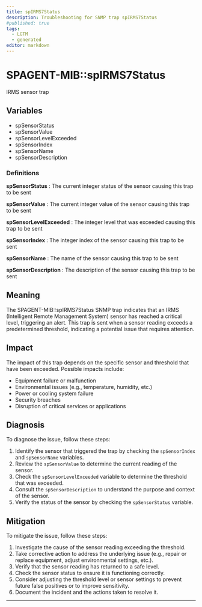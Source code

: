 ```yaml
---
title: spIRMS7Status
description: Troubleshooting for SNMP trap spIRMS7Status
#published: true
tags:
  - LGTM
  - generated
editor: markdown
---
```


# SPAGENT-MIB::spIRMS7Status 

IRMS sensor trap 


## Variables


  - spSensorStatus
  - spSensorValue
  - spSensorLevelExceeded
  - spSensorIndex
  - spSensorName
  - spSensorDescription 

### Definitions 


**spSensorStatus** 
: The current integer status of the sensor causing this trap to be sent 

**spSensorValue** 
: The current integer value of the sensor causing this trap to be sent 

**spSensorLevelExceeded** 
: The integer level that was exceeded causing this trap to be sent 

**spSensorIndex** 
: The integer index of the sensor causing this trap to be sent 

**spSensorName** 
: The name of the sensor causing this trap to be sent 

**spSensorDescription** 
: The description of the sensor causing this trap to be sent 


## Meaning

The SPAGENT-MIB::spIRMS7Status SNMP trap indicates that an IRMS (Intelligent Remote Management System) sensor has reached a critical level, triggering an alert. This trap is sent when a sensor reading exceeds a predetermined threshold, indicating a potential issue that requires attention.

## Impact

The impact of this trap depends on the specific sensor and threshold that have been exceeded. Possible impacts include:

* Equipment failure or malfunction
* Environmental issues (e.g., temperature, humidity, etc.)
* Power or cooling system failure
* Security breaches
* Disruption of critical services or applications

## Diagnosis

To diagnose the issue, follow these steps:

1. Identify the sensor that triggered the trap by checking the `spSensorIndex` and `spSensorName` variables.
2. Review the `spSensorValue` to determine the current reading of the sensor.
3. Check the `spSensorLevelExceeded` variable to determine the threshold that was exceeded.
4. Consult the `spSensorDescription` to understand the purpose and context of the sensor.
5. Verify the status of the sensor by checking the `spSensorStatus` variable.

## Mitigation

To mitigate the issue, follow these steps:

1. Investigate the cause of the sensor reading exceeding the threshold.
2. Take corrective action to address the underlying issue (e.g., repair or replace equipment, adjust environmental settings, etc.).
3. Verify that the sensor reading has returned to a safe level.
4. Check the sensor status to ensure it is functioning correctly.
5. Consider adjusting the threshold level or sensor settings to prevent future false positives or to improve sensitivity.
6. Document the incident and the actions taken to resolve it.
---




